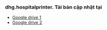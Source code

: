 ### dhg.hospitalprinter. Tải bản cập nhật tại

-  [Google drive 1](https://drive.google.com/drive/u/0/folders/1RbeOCD7xo4ykxMIYoWIIFpa4CGyEFK0H)
-  [Google drive 2](https://drive.google.com/drive/u/0/folders/1P5fwwDAB3mwOiLydvbRMZgbuBoY-FN5t)
